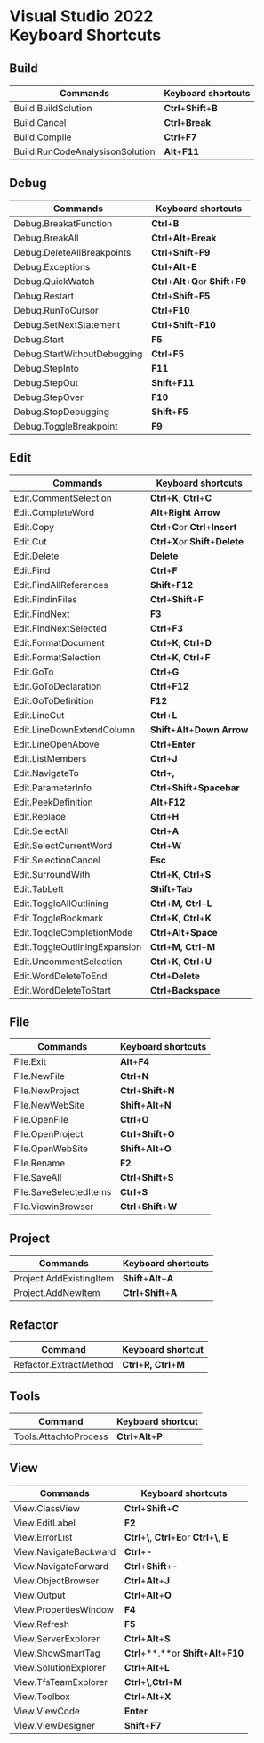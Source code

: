 # Visual Studio 2022 <br/>Keyboard Shortcuts


## Build

|Commands|Keyboard shortcuts |
|--------------| - |
|Build.BuildSolution|**Ctrl**+**Shift**+**B** |
|Build.Cancel|**Ctrl**+**Break** |
|Build.Compile|**Ctrl**+**F7** |
|Build.RunCodeAnalysisonSolution|**Alt**+**F11**|

## Debug

|Commands|Keyboard shortcuts |
|--------------| - |
|Debug.BreakatFunction|**Ctrl**+**B**|
|Debug.BreakAll|**Ctrl**+**Alt**+**Break**|
|Debug.DeleteAllBreakpoints|**Ctrl**+**Shift**+**F9**|
|Debug.Exceptions|**Ctrl**+**Alt**+**E**|
|Debug.QuickWatch|**Ctrl**+**Alt**+**Q**or **Shift**+**F9**|
|Debug.Restart|**Ctrl**+**Shift**+**F5**|
|Debug.RunToCursor|**Ctrl**+**F10**|
|Debug.SetNextStatement|**Ctrl**+**Shift**+**F10**|
|Debug.Start|**F5**|
|Debug.StartWithoutDebugging|**Ctrl**+**F5**|
|Debug.StepInto|**F11**|
|Debug.StepOut|**Shift**+**F11**|
|Debug.StepOver|**F10**|
|Debug.StopDebugging|**Shift**+**F5**|
|Debug.ToggleBreakpoint|**F9**|

## Edit

|Commands|Keyboard shortcuts |
|--------------| - |
|Edit.CommentSelection|**Ctrl**+**K**, **Ctrl**+**C** |
|Edit.CompleteWord|**Alt**+**Right Arrow** |
|Edit.Copy|**Ctrl**+**C**or **Ctrl**+**Insert**|
|Edit.Cut|**Ctrl**+**X**or **Shift**+**Delete**|
|Edit.Delete|**Delete** |
|Edit.Find|**Ctrl**+**F**|
|Edit.FindAllReferences|**Shift**+**F12**|
|Edit.FindinFiles|**Ctrl**+**Shift**+**F**|
|Edit.FindNext|**F3**|
|Edit.FindNextSelected|**Ctrl**+**F3**|
|Edit.FormatDocument|**Ctrl**+**K, Ctrl**+**D** |
|Edit.FormatSelection|**Ctrl**+**K, Ctrl**+**F** |
|Edit.GoTo|**Ctrl**+**G**|
|Edit.GoToDeclaration|**Ctrl**+**F12**|
|Edit.GoToDefinition|**F12**|
|Edit.LineCut|**Ctrl**+**L** |
|Edit.LineDownExtendColumn|**Shift**+**Alt**+**Down Arrow** |
|Edit.LineOpenAbove|**Ctrl**+**Enter** |
|Edit.ListMembers|**Ctrl**+**J** |
|Edit.NavigateTo|**Ctrl**+**,**|
|Edit.ParameterInfo|**Ctrl**+**Shift**+**Spacebar** |
|Edit.PeekDefinition|**Alt**+**F12** |
|Edit.Replace|**Ctrl**+**H**|
|Edit.SelectAll|**Ctrl**+**A**|
|Edit.SelectCurrentWord|**Ctrl**+**W** |
|Edit.SelectionCancel|**Esc** |
|Edit.SurroundWith|**Ctrl**+**K, Ctrl**+**S**|
|Edit.TabLeft|**Shift**+**Tab** |
|Edit.ToggleAllOutlining|**Ctrl**+**M, Ctrl**+**L** |
|Edit.ToggleBookmark|**Ctrl**+**K, Ctrl**+**K** |
|Edit.ToggleCompletionMode|**Ctrl**+**Alt**+**Space** |
|Edit.ToggleOutliningExpansion|**Ctrl**+**M, Ctrl**+**M** |
|Edit.UncommentSelection|**Ctrl**+**K, Ctrl**+**U** |
|Edit.WordDeleteToEnd|**Ctrl**+**Delete** |
|Edit.WordDeleteToStart|**Ctrl**+**Backspace** |

## File

|Commands|Keyboard shortcuts |
|--------------| - |
|File.Exit|**Alt**+**F4**|
|File.NewFile|**Ctrl**+**N**|
|File.NewProject|**Ctrl**+**Shift**+**N**|
|File.NewWebSite|**Shift**+**Alt**+**N**|
|File.OpenFile|**Ctrl**+**O**|
|File.OpenProject|**Ctrl**+**Shift**+**O**|
|File.OpenWebSite|**Shift**+**Alt**+**O**|
|File.Rename|**F2** |
|File.SaveAll|**Ctrl**+**Shift**+**S**|
|File.SaveSelectedItems|**Ctrl**+**S**|
|File.ViewinBrowser|**Ctrl**+**Shift**+**W**|

## Project

|Commands|Keyboard shortcuts |
|--------------| - |
|Project.AddExistingItem|**Shift**+**Alt**+**A**|
|Project.AddNewItem|**Ctrl**+**Shift**+**A**|

## Refactor

|Command|Keyboard shortcut |
|-------------| - |
|Refactor.ExtractMethod|**Ctrl**+**R, Ctrl**+**M**|

## Tools

|Command|Keyboard shortcut |
|-------------| - |
|Tools.AttachtoProcess|**Ctrl**+**Alt**+**P**|

## View

|Commands|Keyboard shortcuts |
|--------------| - |
|View.ClassView|**Ctrl**+**Shift**+**C**|
|View.EditLabel|**F2**|
|View.ErrorList|**Ctrl**+**\\**, **Ctrl**+**E**or **Ctrl**+**\\**, **E**|
|View.NavigateBackward|**Ctrl**+**-**|
|View.NavigateForward|**Ctrl**+**Shift**+**-**|
|View.ObjectBrowser|**Ctrl**+**Alt**+**J**|
|View.Output|**Ctrl**+**Alt**+**O**|
|View.PropertiesWindow|**F4**|
|View.Refresh|**F5** |
|View.ServerExplorer|**Ctrl**+**Alt**+**S**|
|View.ShowSmartTag|**Ctrl**+**.**or **Shift**+**Alt**+**F10** |
|View.SolutionExplorer|**Ctrl**+**Alt**+**L**|
|View.TfsTeamExplorer|**Ctrl**+**\\**,**Ctrl**+**M**|
|View.Toolbox|**Ctrl**+**Alt**+**X**|
|View.ViewCode|**Enter** |
|View.ViewDesigner|**Shift**+**F7** |